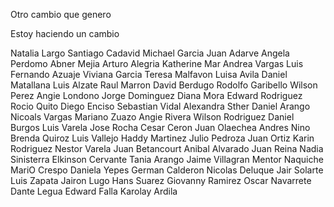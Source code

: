 
Otro cambio que genero

Estoy haciendo un cambio 

Natalia Largo
Santiago Cadavid
Michael Garcia
Juan Adarve
Angela Perdomo
Abner Mejia
Arturo Alegria
Katherine Mar
Andrea Vargas
Luis Fernando Azuaje
Viviana Garcia
Teresa Malfavon
Luisa Avila
Daniel Matallana
Luis Alzate
Raul Marron
David Berdugo 
Rodolfo Garibello
Wilson Perez
Angie Londono
Jorge Dominguez
Diana Mora
Edward Rodriguez
Rocio Quito
Diego Enciso
Sebastian Vidal
Alexandra Sther
Daniel Arango
Nicoals Vargas
Mariano Zuazo
Angie Rivera
Wilson Rodriguez
Daniel Burgos
Luis Varela
Jose Rocha
Cesar Ceron
Juan Olaechea
Andres Nino
Brenda Quiroz
Luis Vallejo
Haddy Martinez
Julio Pedroza
Juan Ortiz
Karin Rodriguez
Nestor Varela
Juan Betancourt
Anibal Alvarado
Juan Reina
Nadia Sinisterra
Elkinson Cervante
Tania Arango
Jaime Villagran
Mentor Naquiche
MariO Crespo
Daniela Yepes
German Calderon
Nicolas Deluque
Jair Solarte
Luis Zapata
Jairon Lugo
Hans Suarez
Giovanny Ramirez
Oscar Navarrete
Dante Legua
Edward Falla
Karolay Ardila


